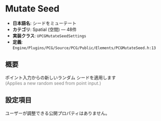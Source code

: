 # Mutate Seed

- **日本語名**: シードをミューテート
- **カテゴリ**: Spatial (空間) — 48件
- **実装クラス**: `UPCGMutateSeedSettings`
- **定義**: `Engine/Plugins/PCG/Source/PCG/Public/Elements/PCGMutateSeed.h:13`

## 概要

ポイント入力からの新しいランダム シードを適用します<br><span style='color:gray'>(Applies a new random seed from point input.)</span>

## 設定項目


ユーザーが調整できる公開プロパティはありません。

